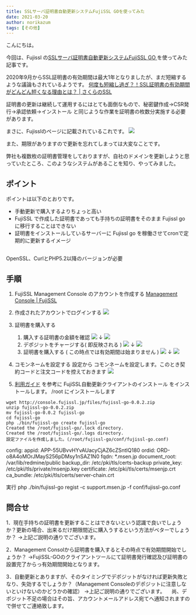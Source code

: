 ```yaml
---
title: SSLサーバ証明書自動更新システムFujiSSL GOを使ってみた
date: 2021-03-20
author: norikazum
tags: [その他]
---
```


こんにちは。

今回は、Fujissl の[SSLサーバ証明書自動更新システムFujiSSL GO ](https://www.fujissl.jp/fujissl-go/) を使ってみた記事です。

2020年9月からSSL証明書の有効期間は最大1年となりましたが、まだ短縮するような議論もされているようです。
[何度も短縮し過ぎ？！SSL証明書の有効期間がどんどん短くなる理由とは？ | さくらのSSL](https://ssl.sakura.ad.jp/column/shortened-ssl/)

証明書の更新は継続して運用するにはとても面倒なもので、秘密鍵作成→CSR発行→承認依頼→インストール と同じような作業を証明書の枚数分実施する必要があります。

まさに、Fujisslのページに記載されているこれです。
![](images/2021-03-04_14h04_06.jpg)

また、期限がありますので更新を忘れてしまっては大変なことです。

弊社も複数枚の証明書管理をしておりますが、自社のドメインを更新しようと思っていたところ、このようなシステムがあることを知り、やってみました。

## ポイント
ポイントは以下のとおりです。
* 手動更新で購入するよりちょっと高い
* FujiSSL で作成した証明書であっても手持ちの証明書をそのまま Fujissl go に移行することはできない
* 証明書をインストールしているサーバーに Fujissl go を稼働させてcronで定期的に更新するイメージ
 
## 

OpenSSL、CurlとPHP5.2以降のバージョンが必要

## 手順
1. FujiSSL Management Console のアカウントを作成する
[Management Console | FujiSSL](https://console.fujissl.jp/)

1. 作成されたアカウントでログインする
![](images/2021-03-04_13h56_23.jpg)

1. 証明書を購入する
    1. 購入する証明書の金額を確認
![](images/2021-03-20_14h51_13.jpg)
    ↓
![](images/2021-03-20_14h51_41.jpg)
    1. デポジットをチャージする( 即反映される )
![](images/2021-03-20_14h54_50.jpg)
    ↓
![](images/2021-03-20_14h56_13.jpg)
    1. 証明書を購入する ( この時点では有効期間は始まりません )
![](images/2021-03-20_14h59_14.jpg)
    ↓
![](images/2021-03-20_14h59_41.jpg)

1. コモンネームを設定する
設定から コモンネームを設定します。このとき契約コードと注文コードを控えておきます
![](images/2021-03-20_15h02_54.jpg)

1. [利用ガイド](https://console.fujissl.jp/index.php/docs/002) を参考に FujiSSL自動更新クライアントのインストール をインストールします。 /root にインストールします
```
wget http://console.fujissl.jp/files/fujissl-go-0.0.2.zip
unzip fujissl-go-0.0.2.zip 
mv fujissl-go-0.0.2 fujissl-go
cd fujissl-go
php ./bin/fujissl-go create fujissl-go
Created the /root/fujissl-go/.lock directory.
Created the /root/fujissl-go/.logs directory.
設定ファイルを作成しました。(/root/fujissl-go/conf/fujissl-go.conf)

```

config:
  appid: APP-55UBvvHYvAUacyCjAZ6cZSntIQ180
  ordid: ORD-o8A4oMOrJMayS256pDMsy1nSAZ1N0
  fqdn: *.msen.jp
  document_root: /var/lib/redmine/public
  backup_dir: /etc/pki/tls/certs-backup
  private_key: /etc/pki/tls/private/msenjp.key
  certificate: /etc/pki/tls/certs/msenjp.crt
  ca_bundle: /etc/pki/tls/certs/server-chain.crt

実行
php ./bin/fujissl-go regist -c support.msen.jp -f conf/fujissl-go.conf

## 問合せ
1．現在手持ちの証明書を更新することはできないという認識で良いでしょうか？更新の場合、出来るだけ期限間近に購入うするという方法がベターでしょうか？
→上記ご説明の通りでございます。

2．Management Consolから証明書を購入するとその時点で有効期間開始でしょうか？
→FujiSSL-GOのクライアントツールにて証明書発行確認及び証明書の設置完了からっ有効期間開始となります。

3．自動更新とありますが、そのタイミングでデポジットがなければ更新失敗となり、失効するでしょうか？（Management Consoleのデポジットに注意しないといけないのかどうかの確認）
→上記ご説明の通りでございます。
　尚、デポジット不足の場合はその旨、アカウントメールアドレス宛てへ通知されますので併せてご連絡致します。


